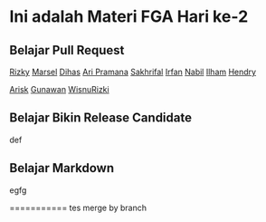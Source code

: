 # Ini adalah Materi FGA Hari ke-2

## Belajar Pull Request
[Rizky](/rizky.html)
[Marsel](/marsel/index3.html)
[Dihas](dihas.html)
[Ari Pramana](/index10.html)
[Sakhrifal](/sakhrifal.html)
[Irfan](/irfan.html)
[Nabil](/Nabil.md)
[Ilham](/ilham.html)
[Hendry](/hendry.html)




[Arisk](/arisk.html)
[Gunawan](/index99.html)
[WisnuRizki](/wisnurizki.html)
## Belajar Bikin Release Candidate
def
## Belajar Markdown
egfg

===========
tes merge by branch
